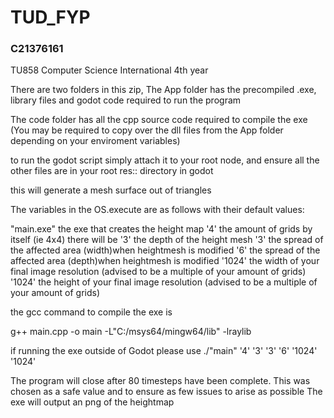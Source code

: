 # TUD_FYP
### C21376161
TU858 Computer Science International 4th year

There are two folders in this zip,
The App folder has the precompiled .exe, library files and godot code required to run the program

The code folder has all the cpp source code required to compile the exe (You may be required to copy over the dll files from the App folder depending on your enviroment variables)

to run the godot script simply attach it to your root node, and ensure all the other files are in your root res:: directory in godot

this will generate a mesh surface out of triangles

The variables in the OS.execute are as follows with their default values:

"main.exe" the exe that creates the height map
'4' the amount of grids by itself (ie 4x4) there will be
'3' the depth of the height mesh
'3' the spread of the affected area (width)when heightmesh is modified
'6' the spread of the affected area (depth)when heightmesh is modified
'1024' the width of your final image resolution (advised to be a multiple of your amount of grids)
'1024' the height of your final image resolution (advised to be a multiple of your amount of grids)



the gcc command to compile the exe is 

g++ main.cpp -o main -L"C:/msys64/mingw64/lib" -lraylib

if running the exe outside of Godot please use
./"main" '4' '3' '3' '6' '1024' '1024' 


The program will close after 80 timesteps have been complete. This was chosen as a safe value and to ensure as few issues to arise as possible
The exe will output an png of the heightmap